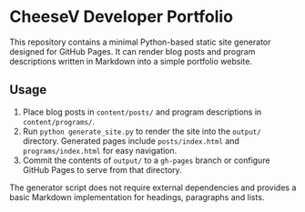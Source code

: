# CheeseV Developer Portfolio

This repository contains a minimal Python-based static site generator designed for GitHub Pages. It can render blog posts and program descriptions written in Markdown into a simple portfolio website.

## Usage

1. Place blog posts in `content/posts/` and program descriptions in `content/programs/`.
2. Run `python generate_site.py` to render the site into the `output/` directory. Generated pages include `posts/index.html` and `programs/index.html` for easy navigation.
3. Commit the contents of `output/` to a `gh-pages` branch or configure GitHub Pages to serve from that directory.

The generator script does not require external dependencies and provides a basic Markdown implementation for headings, paragraphs and lists.
